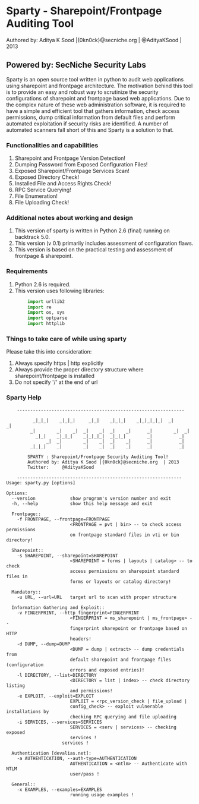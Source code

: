 # Sparty - Sharepoint/Frontpage Auditing Tool
Authored by: Aditya K Sood |{0kn0ck}@secniche.org | @AdityaKSood | 2013

## Powered by: SecNiche Security Labs

Sparty is an open source tool written in python to audit web applications using sharepoint and frontpage architecture. The motivation behind this tool is to provide an easy and robust way to scrutinize the security configurations of sharepoint and frontpage based web applications. Due to the complex nature of these web administration software, it is required to have a simple and efficient tool that gathers information, check access permissions, dump critical information from default files and perform automated exploitation if security risks are identified. A number of automated scanners fall short of this and Sparty is a solution to that.

### Functionalities and capabilities

1. Sharepoint and Frontpage Version Detection!
2. Dumping Password from Exposed Configuration Files!
3. Exposed Sharepoint/Frontpage Services Scan!
4. Exposed Directory Check!
5. Installed File and Access Rights Check!
6. RPC Service Querying!
7. File Enumeration!
8. File Uploading Check!

### Additional notes about working and design

1. This version of sparty is written in Python 2.6 (final) running on backtrack 5.0.
2. This version (v 0.1) primarily includes assessment of configuration flaws.
3. This version is based on the practical testing and assessment of frontpage & sharepoint.

### Requirements

1. Python 2.6 is required.
2. This version uses following libraries:

```python
        import urllib2
        import re
        import os, sys
        import optparse
        import httplib
```

### Things to take care of while using sparty

Please take this into consideration:

1. Always specify https | http explicitly
2. Always provide the proper directory structure where sharepoint/frontpage is installed
3. Do not specify '/' at the end of url

### Sparty Help

```text
	---------------------------------------------------------------

          _|_|_|    _|_|_|     _|_|    _|_|_|    _|_|_|_|_|  _|      _|
         _|        _|    _|  _|    _|  _|    _|      _|        _|  _|
           _|_|    _|_|_|    _|_|_|_|  _|_|_|        _|          _|
               _|  _|        _|    _|  _|    _|      _|          _|
         _|_|_|    _|        _|    _|  _|    _|      _|          _|

        SPARTY : Sharepoint/Frontpage Security Auditing Tool!
        Authored by: Aditya K Sood |{0kn0ck}@secniche.org  | 2013
        Twitter:     @AdityaKSood

	--------------------------------------------------------------
Usage: sparty.py [options]

Options:
  --version             show program's version number and exit
  -h, --help            show this help message and exit

  Frontpage::
    -f FRONTPAGE, --frontpage=FRONTPAGE
                        <FRONTPAGE = pvt | bin> -- to check access permissions
                        on frontpage standard files in vti or bin directory!

  Sharepoint::
    -s SHAREPOINT, --sharepoint=SHAREPOINT
                        <SHAREPOINT = forms | layouts | catalog> -- to check
                        access permissions on sharepoint standard files in
                        forms or layouts or catalog directory!

  Mandatory::
    -u URL, --url=URL   target url to scan with proper structure

  Information Gathering and Exploit::
    -v FINGERPRINT, --http_fingerprint=FINGERPRINT
                        <FINGERPRINT = ms_sharepoint | ms_frontpage> --
                        fingerprint sharepoint or frontpage based on HTTP
                        headers!
    -d DUMP, --dump=DUMP
                        <DUMP = dump | extract> -- dump credentials from
                        default sharepoint and frontpage files (configuration
                        errors and exposed entries)!
    -l DIRECTORY, --list=DIRECTORY
                        <DIRECTORY = list | index> -- check directory listing
                        and permissions!
    -e EXPLOIT, --exploit=EXPLOIT
                        EXPLOIT = <rpc_version_check | file_upload |
                        config_check> -- exploit vulnerable installations by
                        checking RPC querying and file uploading
    -i SERVICES, --services=SERVICES
                        SERVICES = <serv | services> -- checking exposed
                        services !
                     services !

  Authentication [devalias.net]:
    -a AUTHENTICATION, --auth-type=AUTHENTICATION
                        AUTHENTICATION = <ntlm> -- Authenticate with NTLM
                        user/pass !

  General::
    -x EXAMPLES, --examples=EXAMPLES
                        running usage examples !

```
